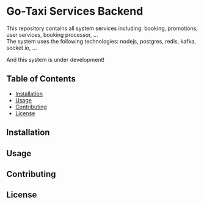 # Go-Taxi Services Backend

This repository contains all system services including: booking, promotions, user services, booking processor, ...
<br>The system uses the following technologies: nodejs, postgres, redis, kafka, socket.io, ...

And this system is under development!

## Table of Contents

- [Installation](#installation)
- [Usage](#usage)
- [Contributing](#contributing)
- [License](#license)

## Installation

## Usage

## Contributing

 ## License
